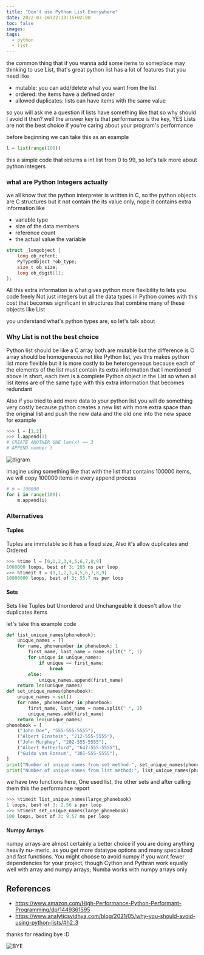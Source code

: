 ```yaml
---
title: "Don't use Python List Everywhere"
date: 2022-07-16T22:13:15+02:00
toc: false
images:
tags:
  - python
  - list
---
```


the common thing that if you wanna add some items to someplace may thinking to use List, that's great python list has a lot of features that you need like

- mutable: you can add/delete what you want from the list
- ordered: the items have a defined order
- allowed duplicates: lists can have items with the same value

so you will ask me a question if lists have something like that so why should I avoid it then?
well the answer key is that performance is the key, YES Lists are not the best choice if you're caring about your program's performance

before beginning we can take this as an example 

```python
l = list(range(100))
```
this a simple code that returns a int list from 0 to 99, so let's talk more about python integers

### what are Python Integers actually
we all know that the python interpreter is written in C, so the python objects are C structures but it not contain the its value only, nope it contains extra information like

- variable type 
- size of the data members
- reference count
- the actual value the variable

```C
struct _longobject {
    long ob_refcnt;
    PyTypeObject *ob_type;
    size_t ob_size;
    long ob_digit[1];
};
```

All this extra information is what gives python more flexibility to lets you code freely
Not just integers but all the data types in Python comes with this cost that becomes significant in structures that combine many of these objects like List


you understand what's python types are, so let's talk about 

### Why List is not the best choice
Python list should be like a C array both are mutable but the difference is C array should be homogeneous not like Python list, yes this makes python list more flexible but it is more costly to be heterogeneous because each of the elements of the list must contain its extra information that I mentioned above
in short, each item is a complete Python object in the List
so when all list items are of the same type with this extra information that becomes redundant



Also if you tried to add more data to your python list you will do something very costly because python creates a new list with more extra space than the original list and push the new data and the old one into the new space
for example


```python
>>> l = [1,2]
>>> l.append(3)
# CREATE ANOTHER ONE len(x) == 3
# APPEND number 3
```


![digram](https://dev-to-uploads.s3.amazonaws.com/uploads/articles/3ocr9cx8k54sk2o6qetg.png)


imagine using something like that with the list that contains 100000 items, we will copy 100000 items in every append process

```python
# m = 100000
for i in range(100):
    m.append(i)
```



### Alternatives

#### Tuples

Tuples are immutable so it has a fixed size, Also it's allow duplicates and Ordered
```python
>>> %time l = [0,1,2,3,4,5,6,7,8,9]
1000000 loops, best of 3: 285 ns per loop
>>> %timeit t = (0,1,2,3,4,5,6,7,8,9)
10000000 loops, best of 3: 55.7 ns per loop
```

#### Sets

Sets like Tuples but Unordered and Unchangeable it doesn't allow the duplicates items 

let's take this example code 
```python
def list_unique_names(phonebook):
    unique_names = []
    for name, phonenumber in phonebook: 1
        first_name, last_name = name.split(" ", 1)
        for unique in unique_names: 
            if unique == first_name:
                break
        else:
            unique_names.append(first_name)
    return len(unique_names)
def set_unique_names(phonebook):
    unique_names = set()
    for name, phonenumber in phonebook: 
        first_name, last_name = name.split(" ", 1)
        unique_names.add(first_name) 
    return len(unique_names)
phonebook = [
    ("John Doe", "555-555-5555"),
    ("Albert Einstein", "212-555-5555"),
    ("John Murphey", "202-555-5555"),
    ("Albert Rutherford", "647-555-5555"),
    ("Guido van Rossum", "301-555-5555"),
]
print("Number of unique names from set method:", set_unique_names(phonebook))
print("Number of unique names from list method:", list_unique_names(phonebook))
```
we have two functions here, One used list, the other sets
and after calling them this the performance report

```python
>>> %timeit list_unique_names(large_phonebook)
1 loops, best of 3: 2.56 s per loop
>>> %timeit set_unique_names(large_phonebook)
100 loops, best of 3: 9.57 ms per loop
```



#### Numpy Arrays
numpy arrays are almost certainly a better choice if you are doing anything heavily nu‐
meric, as you get more datatype options and many specialized and fast functions. You
might choose to avoid numpy if you want fewer dependencies for your project, though
Cython and Pythran work equally well with array and numpy arrays; Numba works with
numpy arrays only



## References
- https://www.amazon.com/High-Performance-Python-Performant-Programming/dp/1449361595
- https://www.analyticsvidhya.com/blog/2021/05/why-you-should-avoid-using-python-lists/#h2_3



thanks for reading 
bye :D

![BYE](https://media.giphy.com/media/m9eG1qVjvN56H0MXt8/giphy.gif)
